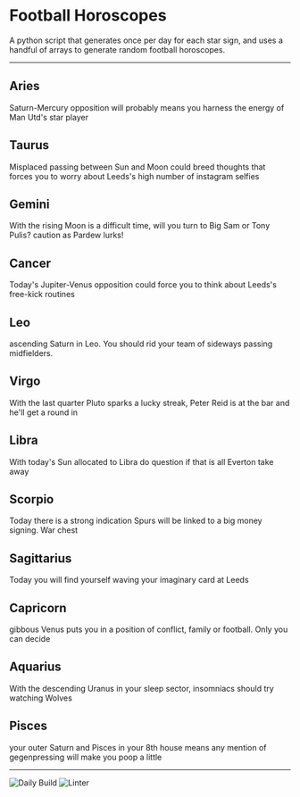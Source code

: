 # Football Horoscopes

A python script that generates once per day for each star sign, and uses a handful of arrays to generate random football horoscopes.

---

<!-- horoscopes_item starts -->
<h2>Aries</h2><p>Saturn-Mercury opposition will probably means you harness the energy of Man Utd's star player</p><h2>Taurus</h2><p>Misplaced passing between Sun and Moon could breed thoughts that forces you to worry about Leeds's high number of instagram selfies</p><h2>Gemini</h2><p>With the rising Moon is a difficult time, will you turn to Big Sam or Tony Pulis? caution as Pardew lurks!</p><h2>Cancer</h2><p>Today's Jupiter-Venus opposition could force you to think about Leeds's free-kick routines</p><h2>Leo</h2><p>ascending Saturn in Leo. You should rid your team of sideways passing midfielders.</p><h2>Virgo</h2><p>With the last quarter Pluto sparks a lucky streak, Peter Reid is at the bar and he'll get a round in</p><h2>Libra</h2><p>With today's Sun allocated to Libra do question if that is all Everton take away</p><h2>Scorpio</h2><p>Today there is a strong indication Spurs will be linked to a big money signing. War chest</p><h2>Sagittarius</h2><p>Today you will find yourself waving your imaginary card at Leeds</p><h2>Capricorn</h2><p>gibbous Venus puts you in a position of conflict, family or football. Only you can decide</p><h2>Aquarius</h2><p>With the descending Uranus in your sleep sector, insomniacs should try watching Wolves</p><h2>Pisces</h2><p>your outer Saturn and Pisces in your 8th house means any mention of gegenpressing will make you poop a little</p>
<!-- horoscopes_item ends -->

---

![Daily Build](https://github.com/MatBenfield/horofootball.thechels.uk/workflows/Daily%20Build/badge.svg) ![Linter](https://github.com/MatBenfield/horofootball.thechels.uk/workflows/Linter/badge.svg)
